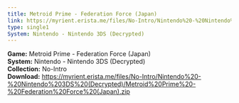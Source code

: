 ```yaml
---
title: Metroid Prime - Federation Force (Japan)
link: https://myrient.erista.me/files/No-Intro/Nintendo%20-%20Nintendo%203DS%20(Decrypted)/Metroid%20Prime%20-%20Federation%20Force%20(Japan).zip
type: single1
System: Nintendo - Nintendo 3DS (Decrypted)
---
```

<b>Game:</b> Metroid Prime - Federation Force (Japan)<br>
<b>System:</b> Nintendo - Nintendo 3DS (Decrypted)<br>
<b>Collection:</b> No-Intro<br>
<b>Download:</b> https://myrient.erista.me/files/No-Intro/Nintendo%20-%20Nintendo%203DS%20(Decrypted)/Metroid%20Prime%20-%20Federation%20Force%20(Japan).zip